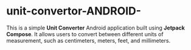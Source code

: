 # unit-convertor-ANDROID-
This is a simple **Unit Converter** Android application built using **Jetpack Compose**. It allows users to convert between different units of measurement, such as centimeters, meters, feet, and millimeters.
